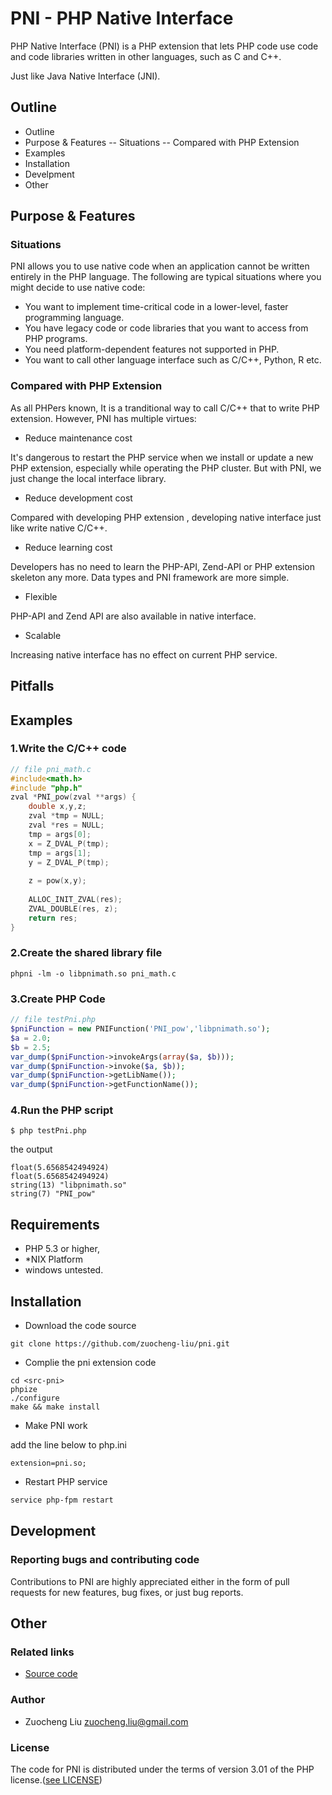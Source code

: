 PNI - PHP Native Interface
===============

PHP Native Interface (PNI) is a PHP extension that lets PHP code use code and code libraries written in other languages, such as C and C++.

Just like Java Native Interface (JNI).

## Outline

- Outline
- Purpose & Features
-- Situations
-- Compared with PHP Extension
- Examples
- Installation
- Develpment
- Other

##  Purpose & Features

### Situations

PNI allows you to use native code when an application cannot be written entirely in the PHP language. The following are typical situations where you might decide to use native code:

- You want to implement time-critical code in a lower-level, faster programming language.
- You have legacy code or code libraries that you want to access from PHP programs.
- You need platform-dependent features not supported in PHP.
- You want to call other language interface such as C/C++, Python, R etc.

### Compared with PHP Extension

As all PHPers known, It is a tranditional way to call C/C++ that to write PHP extension. However, PNI has multiple virtues:

- Reduce maintenance cost

It's dangerous to restart the PHP service when we install or update a new PHP extension, especially while operating the PHP cluster. But with PNI, we just change the local interface library.

- Reduce development cost

Compared with developing PHP extension , developing native interface just like write native C/C++.

- Reduce learning cost

Developers has no need to learn the PHP-API, Zend-API or PHP extension skeleton any more. 
Data types and PNI framework are more simple.

- Flexible

PHP-API and Zend API are also available in native interface.

- Scalable

Increasing native interface has no effect on current PHP service.

## Pitfalls

## Examples

### 1.Write the C/C++ code
```C++
// file pni_math.c
#include<math.h>
#include "php.h"
zval *PNI_pow(zval **args) {
    double x,y,z;
    zval *tmp = NULL; 
    zval *res = NULL; 
    tmp = args[0];
    x = Z_DVAL_P(tmp);
    tmp = args[1];
    y = Z_DVAL_P(tmp);
    
    z = pow(x,y);
    
    ALLOC_INIT_ZVAL(res);
    ZVAL_DOUBLE(res, z);
    return res;
}
```
### 2.Create the shared library file

```shell
phpni -lm -o libpnimath.so pni_math.c
```
### 3.Create PHP Code

```php
// file testPni.php
$pniFunction = new PNIFunction('PNI_pow','libpnimath.so');
$a = 2.0;
$b = 2.5;
var_dump($pniFunction->invokeArgs(array($a, $b)));
var_dump($pniFunction->invoke($a, $b));
var_dump($pniFunction->getLibName());
var_dump($pniFunction->getFunctionName());
```
### 4.Run the PHP script

```shell
$ php testPni.php 
```

the output

```shell
float(5.6568542494924)
float(5.6568542494924)
string(13) "libpnimath.so"
string(7) "PNI_pow"
```

## Requirements

* PHP 5.3 or higher,
*  *NIX Platform 
* windows untested.

## Installation 

- Download the code source

```shell
git clone https://github.com/zuocheng-liu/pni.git
```
- Complie the pni extension code

```shell
cd <src-pni>
phpize
./configure
make && make install
```
- Make PNI work

add the line below to php.ini

```shell
extension=pni.so;
```
- Restart PHP service

```bash
service php-fpm restart
```
## Development

### Reporting bugs and contributing code

Contributions to PNI are highly appreciated either in the form of pull requests for new features, bug fixes, or just bug reports.

## Other

### Related links

- [Source code](https://github.com/zuocheng-liu/pni)

### Author 

- Zuocheng Liu <zuocheng.liu@gmail.com>

### License

The code for PNI is distributed under the terms of version 3.01 of the PHP license.([see LICENSE](http://php.net/license/3_01.txt))
